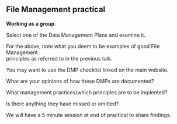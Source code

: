 ## File Management practical

__Working as a group__.   

Select one of the Data Management Plans and examine it.

For the above, note what you deem to be examples of good File Management     
principles as referred to in the previous talk.     

You may want to use the DMP checklist linked on the main website.

What are your opinions of how these DMPs are documented?

What management practices/which principles are to be implented?

Is there anything they have missed or omitted?         

We will have a 5 minute session at end of practical to share findings.

